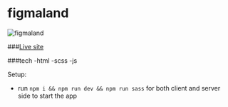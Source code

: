 # figmaland

![figmaland](https://ibb.co/JkNVkBT)

###[Live site](https://figmaland-aina.netlify.app/)

###tech
-html
-scss
-js

Setup:
- run ```npm i && npm run dev && npm run sass``` for both client and server side to start the app
